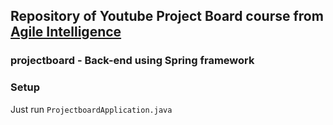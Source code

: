 ## Repository of Youtube Project Board course from [Agile Intelligence](https://www.youtube.com/playlist?list=PLhxN8qSgOT20PXVZo4eksXMfsmp1Ndnwb)


### projectboard - Back-end using Spring framework

### Setup

Just run `ProjectboardApplication.java`


